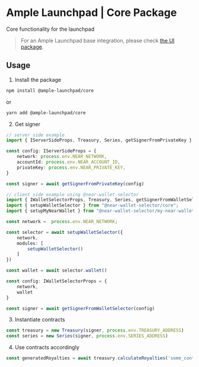 # Ample Launchpad | Core Package
Core functionality for the launchpad

> For an Ample Launchpad base integration, please check [the UI package](https://github.com/AmpleProtocol/launchpad/tree/master/ui).

## Usage
1. Install the package
```sh
npm install @ample-launchpad/core
```
or
```sh
yarn add @ample-launchpad/core
```

2. Get signer
```ts
// server side example
import { IServerSideProps, Treasury, Series, getSignerFromPrivateKey } from '@ample-launchpad/core'

const config: IServerSideProps = {
	network: process.env.NEAR_NETWORK, 
	accountId: process.env.NEAR_ACCOUNT_ID,
	privateKey: process.env.NEAR_PRIVATE_KEY,
}

const signer = await getSignerFromPrivateKey(config)
```

```ts
// client side example using @near-wallet-selector
import { IWalletSelectorProps, Treasury, Series, getSignerFromWalletSelector } from '@ample-launchpad/core'
import { setupWalletSelector } from "@near-wallet-selector/core";
import { setupMyNearWallet } from "@near-wallet-selector/my-near-wallet";

const network =  process.env.NEAR_NETWORK;

const selector = await setupWalletSelector({
    network,
    modules: [
        setupWalletSelector()
    ]
})

const wallet = await selector.wallet()

const config: IWalletSelectorProps = {
    network, 
    wallet
}

const signer = await getSignerFromWalletSelector(config)
```

3. Instantiate contracts
```ts
const treasury = new Treasury(signer, process.env.TREASURY_ADDRESS)
const series = new Series(signer, process.env.SERIES_ADDRESS)
```

4. Use contracts accordingly 
```ts
const generatedRoyalties = await treasury.calculateRoyalties('some_content_id')
```
